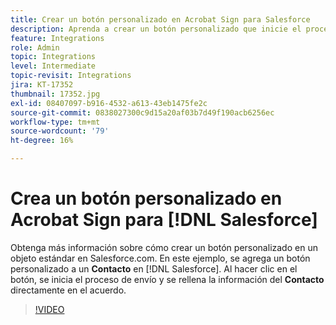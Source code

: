 ```yaml
---
title: Crear un botón personalizado en Acrobat Sign para Salesforce
description: Aprenda a crear un botón personalizado que inicie el proceso de envío y rellene automáticamente un acuerdo
feature: Integrations
role: Admin
topic: Integrations
level: Intermediate
topic-revisit: Integrations
jira: KT-17352
thumbnail: 17352.jpg
exl-id: 08407097-b916-4532-a613-43eb1475fe2c
source-git-commit: 0838027300c9d15a20af03b7d49f190acb6256ec
workflow-type: tm+mt
source-wordcount: '79'
ht-degree: 16%

---
```


# Crea un botón personalizado en Acrobat Sign para [!DNL Salesforce]

Obtenga más información sobre cómo crear un botón personalizado en un objeto estándar en Salesforce.com. En este ejemplo, se agrega un botón personalizado a un **Contacto** en [!DNL Salesforce]. Al hacer clic en el botón, se inicia el proceso de envío y se rellena la información del **Contacto** directamente en el acuerdo.

>[!VIDEO](https://video.tv.adobe.com/v/17352?quality=12&learn=on&hidetitle=true)
